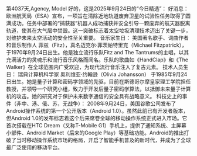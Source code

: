 第4037天,Agency, Model
好的，这是2025年9月24日的“今日精选”：
好消息：
欧洲航天局（ESA）宣布，一项旨在清除近地轨道废弃卫星的试验性任务取得了圆满成功。任务中部署的“捕获器”机器人成功捕获并安全引导一颗废弃的航天器脱离轨道，使其在大气层中焚毁。这一突破标志着太空垃圾清理技术迈出了关键一步，对维护未来太空活动的安全性至关重要。
音乐家生日：
美国著名歌手、词曲作者和音乐制作人 菲兹（Fitz），真名迈克尔·菲茨帕特里克（Michael Fitzpatrick），于1970年9月24日出生。他是独立流行乐队Fitz and The Tantrums的主唱，以其充满活力的灵魂乐和流行音乐风格而闻名。乐队的歌曲如《HandClap》和《The Walker》在全球范围内广受欢迎，为现代流行音乐注入了复古元素。
技术人员生日：
瑞典计算机科学家 奥利维亚·约翰逊（Olivia Johansson） 于1985年9月24日出生。她是量子计算和密码学领域的先驱，目前在斯德哥尔摩皇家理工学院担任教授，并领导一个研究小组，致力于开发后量子密码学算法，以抵御未来量子计算机的攻击。她的研究对于保护未来数字通信的安全具有战略意义。
科技史上的事件（非中、港、俄、苏，无战争）：
2008年9月24日，美国谷歌公司发布了 Android操作系统的第一个公开版本（Android 1.0）。虽然此前已有开发者版本，但Android 1.0的发布标志着这个后来席卷全球的移动操作系统正式进入市场。它首次搭载在HTC Dream（又称T-Mobile G1）手机上，提供了通知系统、主屏幕小部件、Android Market（后来的Google Play）等基础功能。Android的推出打破了当时移动操作系统市场的格局，开启了智能手机普及的新时代，并成为了全球最广泛使用的移动平台。